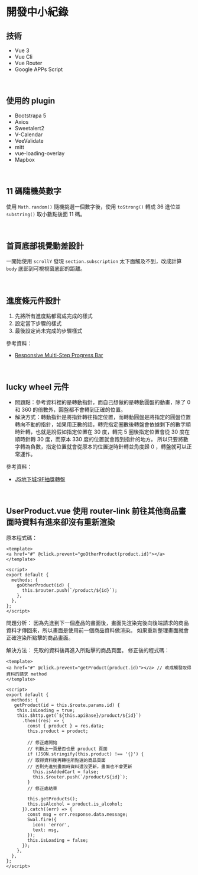 # 開發中小紀錄
## 技術
- Vue 3
- Vue Cli
- Vue Router
- Google APPs Script

<br>

## 使用的 plugin
- Bootstrapa 5
- Axios
- Sweetalert2
- V-Calendar
- VeeValidate
- mitt
- vue-loading-overlay
- Mapbox

<br>

## 11 碼隨機英數字
使用 `Math.random()` 隨機挑選一個數字後，使用 `toStrong()` 轉成 36 進位並 `substring()` 取小數點後面 11 碼。

<br>

## 首頁底部視覺動差設計
一開始使用 `scrollY` 發現 `section.subscription` 太下面觸及不到，改成計算 `body` 底部到可視視窗底部的距離。

<br>

## 進度條元件設計
1. 先將所有進度點都寫成完成的樣式
2. 設定當下步驟的樣式
3. 最後設定尚未完成的步驟樣式

參考資料：
- [Responsive Multi-Step Progress Bar](https://codepen.io/athimannil/pen/wWPYZQ)

<br>

## lucky wheel 元件
- 問題點：參考資料裡的是轉動指針，而自己想做的是轉動圓盤的動畫，除了 0 和 360 的倍數外，圓盤都不會轉到正確的位置。
- 解決方式：轉動指針是將指針轉往指定位置，而轉動圓盤是將指定的圓盤位置轉向不動的指針，如果用正數的話，轉完指定圈數後轉盤會依據剩下的數字順時針轉，也就是說假如指定位置在 30 度，轉完 5 圈後指定位置會從 30 度在順時針轉 30 度，而原本 330 度的位置就會跑到指針的地方。
  所以只要將數字轉為負數，指定位置就會從原本的位置逆時針轉並角度歸 0 ，轉盤就可以正常運作。

參考資料：
- [JS地下城:9F抽獎轉盤](https://medium.com/js%E5%9C%B0%E4%B8%8B%E5%9F%8E-if-99%E4%B9%98%E6%B3%95%E8%A1%A8/js%E5%9C%B0%E4%B8%8B%E5%9F%8E-9f%E6%8A%BD%E7%8D%8E%E8%BD%89%E7%9B%A4-92f940d06c)

<br>

## UserProduct.vue 使用 router-link 前往其他商品畫面時資料有進來卻沒有重新渲染
原本程式碼：
```vue
<template>
<a href="#" @click.prevent="goOtherProduct(product.id)"></a>
</template>

<script>
export default {
  methods: {
    goOtherProduct(id) {
      this.$router.push(`/product/${id}`);
    },
  },
};
</script>
```
問題分析：
因為先進到下一個產品的畫面後，畫面先渲染完後向後端請求的商品資料才傳回來，所以畫面是使用前一個商品資料做渲染。
如果重新整理畫面就會正確渲染所點擊的商品畫面。

解決方法：
先取的資料後再進入所點擊的商品頁面。
修正後的程式碼：
```vue
<template>
<a href="#" @click.prevent="getProduct(product.id)"></a> // 改成觸發取得資料的請求 method
</template>

<script>
export default {
  methods: {
   getProduct(id = this.$route.params.id) {
    this.isLoading = true;
    this.$http.get(`${this.apiBase}/product/${id}`)
      .then((res) => {
        const { product } = res.data;
        this.product = product;

        // 修正處開始
        // 判斷上一頁是否也是 product 頁面
        if (JSON.stringify(this.product) !== '{}') {
        // 取得資料後再轉往所點選的商品頁面
        // 否則先進到畫面時資料還沒更新，畫面也不會更新
          this.isAddedCart = false;
          this.$router.push(`/product/${id}`);
        }
        // 修正處結束

        this.getProducts();
        this.isAlcohol = product.is_alcohol;
      }).catch((err) => {
        const msg = err.response.data.message;
        Swal.fire({
          icon: 'error',
          text: msg,
        });
        this.isLoading = false;
      });
    },   
  },
};
</script>
```
